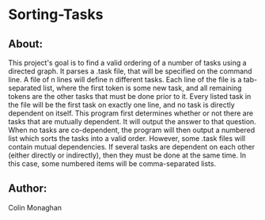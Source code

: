 # Sorting-Tasks
## About:
This project's goal is to find a valid ordering of a number of tasks using a directed graph. It parses a .task file, that will be specified on the command line. A file of n lines will define n different tasks. Each line of the file is a tab-separated list, where the first token is some new task, and all remaining tokens are the other tasks that must be done prior to it. Every listed task in the file will be the first task on exactly one line, and no task is directly dependent on itself. This program first determines whether or not there are tasks that are mutually dependent. It will output the answer to that question. When no tasks are co-dependent, the program will then output a numbered list which sorts the tasks into a valid order. However, some .task files will contain mutual dependencies. If several tasks are dependent on each other (either directly or indirectly), then they must be done at the same time. In this case, some numbered items will be comma-separated lists.

## Author:
Colin Monaghan
